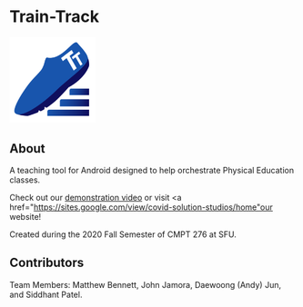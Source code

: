# Train-Track #
<img src="https://github.com/jam0ra/Train-Track/blob/master/app/src/main/res/mipmap-xxxhdpi/logo.png?raw=true" alt="Train Track Logo" width="30%" height="30%">  

## About ##
A teaching tool for Android designed to help orchestrate Physical Education classes.  

Check out our <a href="https://www.youtube.com/watch?v=wMdfiz-XgUM">demonstration video</a> or visit <a href="https://sites.google.com/view/covid-solution-studios/home"our website</a>!

Created during the 2020 Fall Semester of CMPT 276 at SFU.  

## Contributors ##
Team Members: Matthew Bennett, John Jamora, Daewoong (Andy) Jun, and Siddhant Patel.  
